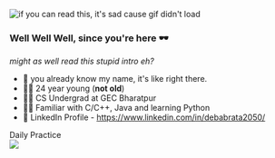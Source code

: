 

![if you can read this, it's sad cause gif didn't load](https://media2.giphy.com/media/v1.Y2lkPTc5MGI3NjExNzVhaGo5bDBzbmc4M3hlNTI3ZWpwNjMzZHpub3RnMjhhaTl0aWY5YSZlcD12MV9naWZzX3NlYXJjaCZjdD1n/UY5NnctabOECc/200.webp)

### Well Well Well, since you're here 🕶

_might as well read this stupid intro eh?_
- 🌝 you already know my name, it's like right there.
- 🧍‍♂️ 24 year young (<b>not old</b>)
- 👨‍🎓 CS Undergrad at GEC Bharatpur
- 👨‍💻 Familiar with C/C++, Java and learning Python
- 👤 LinkedIn Profile - https://www.linkedin.com/in/debabrata2050/

Daily Practice<br />
<a href="https://www.codewars.com/users/debabrata2050" target="_blank"><img src="https://www.codewars.com/users/debabrata2050/badges/large"></a>

